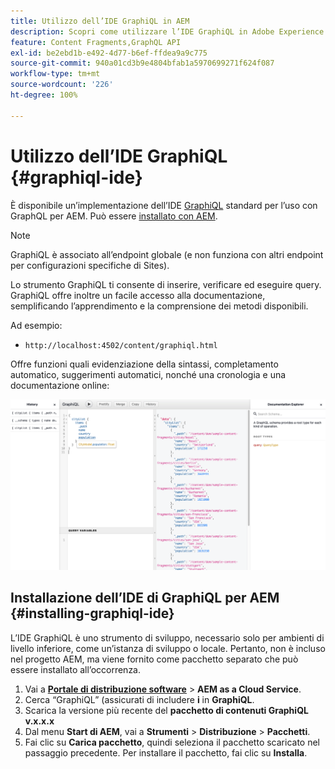 ```yaml
---
title: Utilizzo dell’IDE GraphiQL in AEM
description: Scopri come utilizzare l’IDE GraphiQL in Adobe Experience Manager.
feature: Content Fragments,GraphQL API
exl-id: be2ebd1b-e492-4d77-b6ef-ffdea9a9c775
source-git-commit: 940a01cd3b9e4804bfab1a5970699271f624f087
workflow-type: tm+mt
source-wordcount: '226'
ht-degree: 100%

---
```


# Utilizzo dell’IDE GraphiQL {#graphiql-ide}

È disponibile un’implementazione dell’IDE [GraphiQL](https://graphql.org/learn/serving-over-http/#graphiql) standard per l’uso con GraphQL per AEM. Può essere [installato con AEM](#installing-graphiql-ide).

>[!NOTE]
>
>GraphiQL è associato all’endpoint globale (e non funziona con altri endpoint per configurazioni specifiche di Sites).

Lo strumento GraphiQL ti consente di inserire, verificare ed eseguire query. GraphiQL offre inoltre un facile accesso alla documentazione, semplificando l’apprendimento e la comprensione dei metodi disponibili.

Ad esempio:

* `http://localhost:4502/content/graphiql.html`

Offre funzioni quali evidenziazione della sintassi, completamento automatico, suggerimenti automatici, nonché una cronologia e una documentazione online:

![Interfaccia di GraphiQL](assets/cfm-graphiql-interface.png "Interfaccia di GraphiQL")

## Installazione dell’IDE di GraphiQL per AEM {#installing-graphiql-ide}

L’IDE GraphiQL è uno strumento di sviluppo, necessario solo per ambienti di livello inferiore, come un’istanza di sviluppo o locale. Pertanto, non è incluso nel progetto AEM, ma viene fornito come pacchetto separato che può essere installato all’occorrenza.

1. Vai a **[Portale di distribuzione software](https://experience.adobe.com/#/downloads/content/software-distribution/it/aemcloud.html)** > **AEM as a Cloud Service**.
1. Cerca “GraphiQL” (assicurati di includere **i** in **GraphiQL**.
1. Scarica la versione più recente del **pacchetto di contenuti GraphiQL v.x.x.x**
1. Dal menu **Start di AEM**, vai a **Strumenti** > **Distribuzione** > **Pacchetti**.
1. Fai clic su **Carica pacchetto**, quindi seleziona il pacchetto scaricato nel passaggio precedente. Per installare il pacchetto, fai clic su **Installa**.
